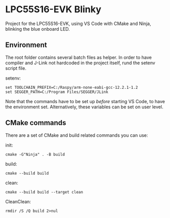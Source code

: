 # LPC55S16-EVK Blinky

Project for the LPC55S16-EVK, using VS Code with CMake and Ninja, blinking the blue onboard LED.

## Environment
The root folder contains several batch files as helper.
In order to have compiler and J-Link not hardcoded in the project itself, rund the setenv script file.

setenv:
```
set TOOLCHAIN_PREFIX=C:/Raspy/arm-none-eabi-gcc-12.2.1-1.2
set SEGGER_PATH=C:/Program Files/SEGGER/JLink
```
Note that the commands have to be set up *before* starting VS Code, to have the environment set.
Alternatively, these variables can be set on user level.

## CMake commands
There are a set of CMake and build related commands you can use:

init:
```
cmake -G"Ninja" . -B build
```

build:
```
cmake --build build
```

clean:
```
cmake --build build --target clean
```

CleanClean:
```
rmdir /S /Q build 2>nul
```
